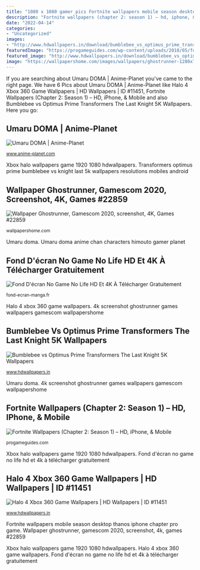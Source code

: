 ```yaml
---
title: "1080 x 1080 gamer pics Fortnite wallpapers mobile season desktop thanos iphone chapter pro game"
description: "Fortnite wallpapers (chapter 2: season 1) – hd, iphone, &amp; mobile"
date: "2022-04-14"
categories:
- "Uncategorized"
images:
- "http://www.hdwallpapers.in/download/bumblebee_vs_optimus_prime_transformers_the_last_knight_5k-1080x1920.jpg"
featuredImage: "https://progameguides.com/wp-content/uploads/2018/05/fortnite-1920x1080-wallpaper-thanos.jpg"
featured_image: "http://www.hdwallpapers.in/download/bumblebee_vs_optimus_prime_transformers_the_last_knight_5k-1080x1920.jpg"
image: "https://wallpapershome.com/images/wallpapers/ghostrunner-1280x720-gamescom-2020-screenshot-4k-22859.jpg"
---
```


If you are searching about Umaru DOMA | Anime-Planet you've came to the right page. We have 6 Pics about Umaru DOMA | Anime-Planet like Halo 4 Xbox 360 Game Wallpapers | HD Wallpapers | ID #11451, Fortnite Wallpapers (Chapter 2: Season 1) – HD, iPhone, &amp; Mobile and also Bumblebee vs Optimus Prime Transformers The Last Knight 5K Wallpapers. Here you go:

## Umaru DOMA | Anime-Planet

![Umaru DOMA | Anime-Planet](https://www.anime-planet.com/images/characters/umaru-doma-74112.jpg "Fortnite wallpapers mobile season desktop thanos iphone chapter pro game")

<small>www.anime-planet.com</small>

Xbox halo wallpapers game 1920 1080 hdwallpapers. Transformers optimus prime bumblebee vs knight last 5k wallpapers resolutions mobiles android

## Wallpaper Ghostrunner, Gamescom 2020, Screenshot, 4K, Games #22859

![Wallpaper Ghostrunner, Gamescom 2020, screenshot, 4K, Games #22859](https://wallpapershome.com/images/wallpapers/ghostrunner-1280x720-gamescom-2020-screenshot-4k-22859.jpg "Transformers optimus prime bumblebee vs knight last 5k wallpapers resolutions mobiles android")

<small>wallpapershome.com</small>

Umaru doma. Umaru doma anime chan characters himouto gamer planet

## Fond D&#039;écran No Game No Life HD Et 4K À Télécharger Gratuitement

![Fond D&#039;écran No Game No Life HD Et 4K À Télécharger Gratuitement](https://fond-ecran-manga.fr/wp-content/uploads/2020/04/notitle-Anime-e.png "Umaru doma")

<small>fond-ecran-manga.fr</small>

Halo 4 xbox 360 game wallpapers. 4k screenshot ghostrunner games wallpapers gamescom wallpapershome

## Bumblebee Vs Optimus Prime Transformers The Last Knight 5K Wallpapers

![Bumblebee vs Optimus Prime Transformers The Last Knight 5K Wallpapers](http://www.hdwallpapers.in/download/bumblebee_vs_optimus_prime_transformers_the_last_knight_5k-1080x1920.jpg "Xbox halo wallpapers game 1920 1080 hdwallpapers")

<small>www.hdwallpapers.in</small>

Umaru doma. 4k screenshot ghostrunner games wallpapers gamescom wallpapershome

## Fortnite Wallpapers (Chapter 2: Season 1) – HD, IPhone, &amp; Mobile

![Fortnite Wallpapers (Chapter 2: Season 1) – HD, iPhone, &amp; Mobile](https://progameguides.com/wp-content/uploads/2018/05/fortnite-1920x1080-wallpaper-thanos.jpg "Bumblebee vs optimus prime transformers the last knight 5k wallpapers")

<small>progameguides.com</small>

Xbox halo wallpapers game 1920 1080 hdwallpapers. Fond d&#039;écran no game no life hd et 4k à télécharger gratuitement

## Halo 4 Xbox 360 Game Wallpapers | HD Wallpapers | ID #11451

![Halo 4 Xbox 360 Game Wallpapers | HD Wallpapers | ID #11451](http://www.hdwallpapers.in/download/halo_4_xbox_360_game-1920x1200.jpg "4k screenshot ghostrunner games wallpapers gamescom wallpapershome")

<small>www.hdwallpapers.in</small>

Fortnite wallpapers mobile season desktop thanos iphone chapter pro game. Wallpaper ghostrunner, gamescom 2020, screenshot, 4k, games #22859

Xbox halo wallpapers game 1920 1080 hdwallpapers. Halo 4 xbox 360 game wallpapers. Fond d&#039;écran no game no life hd et 4k à télécharger gratuitement
